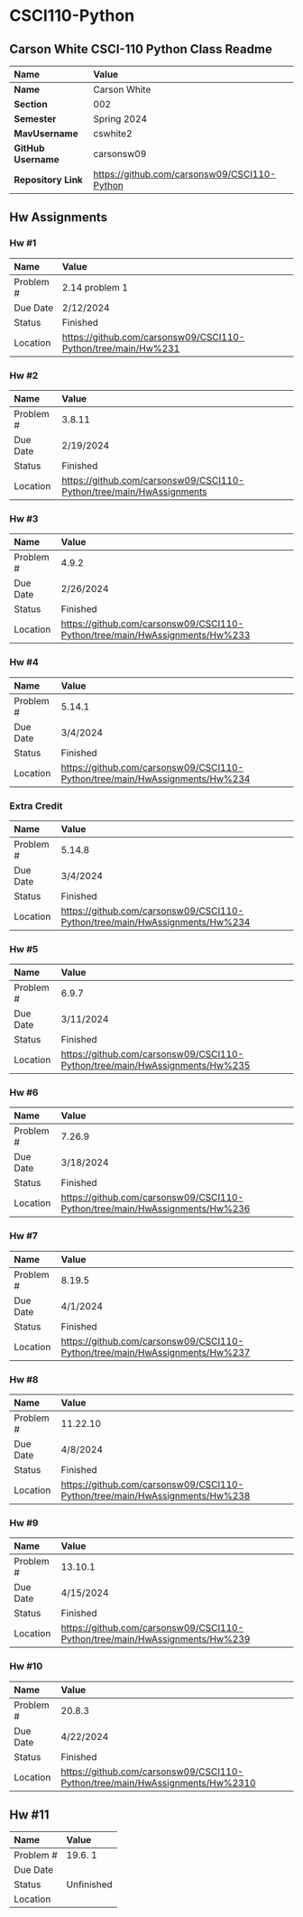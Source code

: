 # CSCI110-Python

## Carson White CSCI-110 Python Class Readme

| Name | Value |
| :--- | :--- |
| **Name** | Carson White |
| **Section** | 002 |
| **Semester** | Spring 2024 |
| **MavUsername** | cswhite2 |
| **GitHub Username** | carsonsw09 |
| **Repository Link** | https://github.com/carsonsw09/CSCI110-Python |

## Hw Assignments 

### Hw #1

| Name | Value |
| :--- | :--- |
| Problem # | 2.14 problem 1 |
| Due Date | 2/12/2024 |
| Status | Finished |
| Location | https://github.com/carsonsw09/CSCI110-Python/tree/main/Hw%231 |

### Hw #2

| Name | Value |
| :--- | :--- |
| Problem # | 3.8.11 |
| Due Date | 2/19/2024 |
| Status | Finished |
| Location | https://github.com/carsonsw09/CSCI110-Python/tree/main/HwAssignments |

### Hw #3

| Name | Value |
| :--- | :--- |
| Problem # | 4.9.2 |
| Due Date | 2/26/2024 |
| Status | Finished |
| Location | https://github.com/carsonsw09/CSCI110-Python/tree/main/HwAssignments/Hw%233 |

### Hw #4

| Name | Value |
| :--- | :--- |
| Problem # | 5.14.1 |
| Due Date | 3/4/2024 |
| Status | Finished |
| Location | https://github.com/carsonsw09/CSCI110-Python/tree/main/HwAssignments/Hw%234 |

### Extra Credit

| Name | Value |
| :--- | :--- |
| Problem # | 5.14.8 |
| Due Date |  3/4/2024 |
| Status | Finished |
| Location | https://github.com/carsonsw09/CSCI110-Python/tree/main/HwAssignments/Hw%234 |

### Hw #5

| Name | Value |
| :--- | :--- | 
| Problem # | 6.9.7 |
| Due Date | 3/11/2024 |
| Status | Finished |
| Location | https://github.com/carsonsw09/CSCI110-Python/tree/main/HwAssignments/Hw%235 |

### Hw #6

| Name | Value |
| :--- | :--- |
| Problem # | 7.26.9 |
| Due Date | 3/18/2024 |
| Status | Finished |
| Location | https://github.com/carsonsw09/CSCI110-Python/tree/main/HwAssignments/Hw%236 |


### Hw #7

| Name | Value |
| :--- | :--- |
| Problem # | 8.19.5 |
| Due Date | 4/1/2024 |
| Status | Finished |
| Location | https://github.com/carsonsw09/CSCI110-Python/tree/main/HwAssignments/Hw%237 |

### Hw #8

| Name | Value |
| :--- | :--- |
| Problem # | 11.22.10 |
| Due Date | 4/8/2024 |
| Status | Finished |
| Location | https://github.com/carsonsw09/CSCI110-Python/tree/main/HwAssignments/Hw%238 |

### Hw #9

| Name | Value |
| :--- | :--- |
| Problem # | 13.10.1 |
| Due Date | 4/15/2024 |
| Status | Finished |
| Location | https://github.com/carsonsw09/CSCI110-Python/tree/main/HwAssignments/Hw%239 |

### Hw #10

| Name | Value |
| :--- | :--- |
| Problem # | 20.8.3 |
| Due Date | 4/22/2024
| Status | Finished |
| Location | https://github.com/carsonsw09/CSCI110-Python/tree/main/HwAssignments/Hw%2310 | 

## Hw #11

| Name | Value |
| :--- | :--- |
| Problem # | 19.6. 1 |
| Due Date |
| Status | Unfinished |
| Location |


